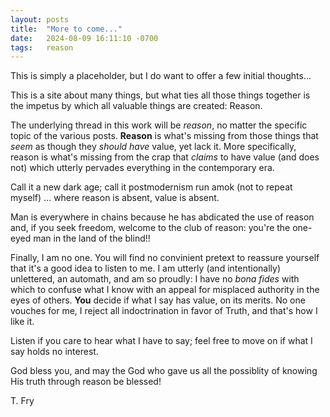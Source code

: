 ```yaml
---
layout: posts
title:  "More to come..."
date:   2024-08-09 16:11:10 -0700
tags:   reason
---
```

This is simply a placeholder, but I do want to offer a few initial thoughts...

This is a site about many things, but what ties all those things together is the impetus by which all valuable things are created: Reason.

The underlying thread in this work will be *reason*, no matter the specific topic of the various posts. **Reason** is what's missing from those things that *seem* as though they *should have* value, yet lack it. More specifically, reason is what's missing from the crap that *claims* to have value (and does not) which utterly pervades everything in the contemporary era.

Call it a new dark age; call it postmodernism run amok (not to repeat myself) ... where reason is absent, value is absent.

Man is everywhere in chains because he has abdicated the use of reason and, if you seek freedom, welcome to the club of reason: you're the one-eyed man in the land of the blind!!

Finally, I am no one. You will find no convinient pretext to reassure yourself that it's a good idea to listen to me. I am utterly (and intentionally) unlettered, an automath, and am so proudly: I have no *bona fides* with which to confuse what I know with an appeal for misplaced authority in the eyes of others. **You** decide if what I say has value, on its merits. No one vouches for me, I reject all indoctrination in favor of Truth, and that's how I like it.

Listen if you care to hear what I have to say; feel free to move on if what I say holds no interest.

God bless you, and may the God who gave us all the possiblity of knowing His truth through reason be blessed!

T. Fry
